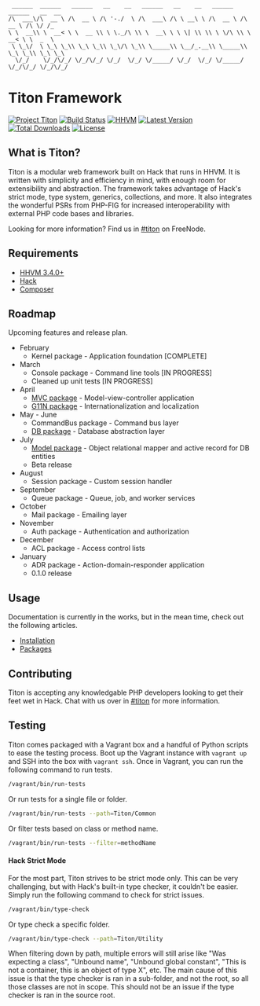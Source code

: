 ```
 ______  ______   ______   __    __   ______   __    __   ______   ______   __  __    
/\  ___\/\  __ \ /\  __ \ /\ '-./  \ /\  ___\ /\ \ __\ \ /\  __ \ /\  __ \ /\ \/ /_   
\ \  __\\ \  __< \ \  __ \\ \ \._/\ \\ \  __\ \ \ \| \\ \\ \ \/\ \\ \  __< \ \  _  \  
 \ \_\/  \ \_\ \_\\ \_\ \_\\ \_\/\ \_\\ \_____\\ \__/_.__\\ \_____\\ \_\ \_\\ \_\ \_\ 
  \/_/    \/_/\/_/ \/_/\/_/ \/_/  \/_/ \/_____/ \/_/  \/_/ \/_____/ \/_/\/_/ \/_/\/_/ 
```

# Titon Framework #
[![Project Titon](https://img.shields.io/badge/project-titon-82667d.svg?style=flat)](http://titon.io)
[![Build Status](https://img.shields.io/travis/titon/framework.svg?style=flat)](https://travis-ci.org/titon/framework)
[![HHVM](https://img.shields.io/hhvm/titon/framework.svg?style=flat)](https://github.com/titon/framework)
[![Latest Version](https://img.shields.io/packagist/v/titon/framework.svg?style=flat)](https://packagist.org/packages/titon/framework)
[![Total Downloads](https://img.shields.io/packagist/dm/titon/framework.svg?style=flat)](https://packagist.org/packages/titon/framework)
[![License](https://img.shields.io/packagist/l/titon/framework.svg?style=flat)](https://github.com/titon/framework/blob/master/license.md)

## What is Titon? ##

Titon is a modular web framework built on Hack that runs in HHVM. It is written with simplicity and efficiency in mind, with enough room for extensibility and abstraction. The framework takes advantage of Hack's strict mode, type system, generics, collections, and more. It also integrates the wonderful PSRs from PHP-FIG for increased interoperability with external PHP code bases and libraries.

Looking for more information? Find us in [#titon](http://webchat.freenode.net/?channels=titon) on FreeNode.

## Requirements ##

* [HHVM 3.4.0+](http://hhvm.com/)
* [Hack](http://hacklang.org/)
* [Composer](http://getcomposer.org)

## Roadmap ##

Upcoming features and release plan.

* February
    * Kernel package - Application foundation [COMPLETE]
* March
    * Console package - Command line tools [IN PROGRESS]
    * Cleaned up unit tests [IN PROGRESS]
* April
    * [MVC package](https://github.com/titon/mvc) - Model-view-controller application
    * [G11N package](https://github.com/titon/g11n) - Internationalization and localization
* May - June
    * CommandBus package - Command bus layer
    * [DB package](https://github.com/titon/db) - Database abstraction layer
* July
    * [Model package](https://github.com/titon/model) - Object relational mapper and active record for DB entities
    * Beta release
* August
    * Session package - Custom session handler
* September
    * Queue package - Queue, job, and worker services
* October
    * Mail package - Emailing layer
* November
    * Auth package - Authentication and authorization
* December
    * ACL package - Access control lists
* January
    * ADR package - Action-domain-responder application
    * 0.1.0 release

## Usage ##

Documentation is currently in the works, but in the mean time, check out the following articles.

* [Installation](docs/en/setup/installing.md)
* [Packages](docs/en/packages/index.md)

## Contributing ##

Titon is accepting any knowledgable PHP developers looking to get their feet wet in Hack. Chat with us over in [#titon](http://webchat.freenode.net/?channels=titon) for more information.

## Testing ##

Titon comes packaged with a Vagrant box and a handful of Python scripts to ease the testing process. Boot up the Vagrant instance with `vagrant up` and SSH into the box with `vagrant ssh`. Once in Vagrant, you can run the following command to run tests.

```bash
/vagrant/bin/run-tests
```

Or run tests for a single file or folder.

```bash
/vagrant/bin/run-tests --path=Titon/Common
```

Or filter tests based on class or method name.

```bash
/vagrant/bin/run-tests --filter=methodName
```

#### Hack Strict Mode ####

For the most part, Titon strives to be strict mode only. This can be very challenging, but with Hack's built-in type checker, it couldn't be easier. Simply run the following command to check for strict issues.

```bash
/vagrant/bin/type-check
```

Or type check a specific folder.

```bash
/vagrant/bin/type-check --path=Titon/Utility
```

When filtering down by path, multiple errors will still arise like "Was expecting a class", "Unbound name", "Unbound global constant", "This is not a container, this is an object of type X", etc. The main cause of this issue is that the type checker is ran in a sub-folder, and not the root, so all those classes are not in scope. This should not be an issue if the type checker is ran in the source root.
